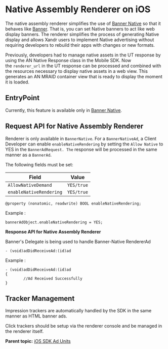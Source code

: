 # Native Assembly Renderer on iOS

<div class="body">

The native assembly renderer simplifies the use of <a
href="https://docs.xandr.com/bundle/mobile-sdk/page/show-banner-native-on-ios.html"
class="xref" target="_blank">Banner Native</a> so that it behaves
like <a
href="https://docs.xandr.com/bundle/mobile-sdk/page/show-banners-on-ios.html"
class="xref" target="_blank">Banner</a>. That is, you can set Native
banners to act like web display banners. The renderer simplifies the
process of generating Native display and allows
<span class="ph">Xandr</span> users to implement Native advertising
without requiring developers to rebuild their apps with changes or new
formats.

Previously, developers had to manage native assets in the UT response by
using the AN Native Response class in the Mobile SDK. Now
the `renderer_url` in the UT response can be processed and combined with
the resources necessary to display native assets in a web view. This
generates an AN MRAID container view that is ready to display the moment
it is loaded.

<div class="section">

## EntryPoint 

Currently, this feature is available only in <a
href="https://docs.xandr.com/bundle/mobile-sdk/page/show-banner-native-on-ios.html"
class="xref" target="_blank">Banner Native</a>.

</div>

<div class="section">

## Request API for Native Assembly Renderer

Renderer is only available in `BannerNative`. For a `BannerNativeAd`, a
Client Developer can enable `enableNativeRendering` by setting
the `Allow Native` to YES in the `BannerAdRequest. The` response will be
processed in the same manner as a `BannerAd`. 

The following fields must be set:

<div class="tablenoborder">

<table class="table" data-cellpadding="4" data-cellspacing="0"
data-summary="" data-frame="border" data-border="1" data-rules="all">
<thead class="thead">
<tr class="header ">
<th id="d26022e106" class="entry cellborder"
style="vertical-align: top">Field</th>
<th id="d26022e109" class="entry cellborder"
style="vertical-align: top">Value</th>
</tr>
</thead>
<tbody class="tbody">
<tr class="odd ">
<td class="entry cellborder"
headers="d26022e106 "><code
class="ph codeph">AllowNativeDemand</code></td>
<td class="entry cellborder"
headers="d26022e109 "><code class="ph codeph">YES/true</code></td>
</tr>
<tr class="even ">
<td class="entry cellborder"
headers="d26022e106 "><code
class="ph codeph">enableNativeRendering</code></td>
<td class="entry cellborder"
headers="d26022e109 "><code class="ph codeph">YES/true</code></td>
</tr>
</tbody>
</table>

</div>

``` pre
@property (nonatomic, readwrite) BOOL enableNativeRendering;
```

Example : 

``` pre
bannerAdObject.enableNativeRendering = YES;
```

**Response API for Native Assembly Renderer**

Banner's Delegate is being used to handle Banner-Native RendererAd

``` pre
- (void)adDidReceiveAd:(id)ad
```

Example : 

``` pre
- (void)adDidReceiveAd:(id)ad
{
        //Ad Received Successfully
}
```

</div>

<div class="section">

## Tracker Management 

Impression trackers are automatically handled by the SDK in the same
manner as HTML banner ads.

Click trackers should be setup via the renderer console and be managed
in the renderer itself.

</div>

</div>

<div class="related-links">

<div class="familylinks">

<div class="parentlink">

**Parent topic:**
<a href="ios-sdk-ad-units.html" class="link">iOS SDK Ad Units</a>

</div>

</div>

</div>
